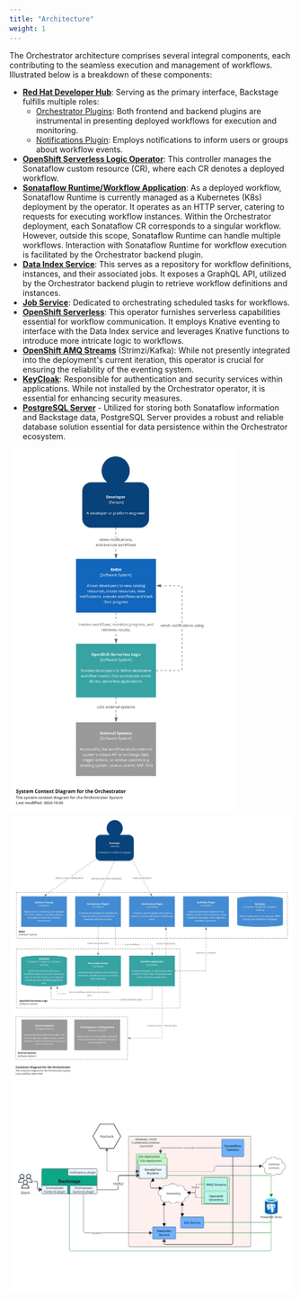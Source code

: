 ```yaml
---
title: "Architecture"
weight: 1
---
```

The Orchestrator architecture comprises several integral components, each contributing to the seamless execution and management of workflows. Illustrated below is a breakdown of these components:

- [**Red Hat Developer Hub**](https://developers.redhat.com/rhdh/overview): Serving as the primary interface, Backstage fulfills multiple roles:
  - [Orchestrator Plugins](https://github.com/redhat-developer/rhdh-plugins/blob/orchestrator-1.4/workspaces/orchestrator/README.md): Both frontend and backend plugins are instrumental in presenting deployed workflows for execution and monitoring.
  - [Notifications Plugin](https://backstage.io/docs/notifications): Employs notifications to inform users or groups about workflow events.
- [**OpenShift Serverless Logic Operator**](https://sonataflow.org/serverlessworkflow/main/cloud/operator/install-serverless-operator.html): This controller manages the Sonataflow custom resource (CR), where each CR denotes a deployed workflow.
- [**Sonataflow Runtime/Workflow Application**](https://github.com/apache/incubator-kie-kogito-runtimes): As a deployed workflow, Sonataflow Runtime is currently managed as a Kubernetes (K8s) deployment by the operator. It operates as an HTTP server, catering to requests for executing workflow instances. Within the Orchestrator deployment, each Sonataflow CR corresponds to a singular workflow. However, outside this scope, Sonataflow Runtime can handle multiple workflows. Interaction with Sonataflow Runtime for workflow execution is facilitated by the Orchestrator backend plugin.
- [**Data Index Service**](https://sonataflow.org/serverlessworkflow/latest/data-index/data-index-core-concepts.html): This serves as a repository for workflow definitions, instances, and their associated jobs. It exposes a GraphQL API, utilized by the Orchestrator backend plugin to retrieve workflow definitions and instances.
- [**Job Service**](https://sonataflow.org/serverlessworkflow/latest/job-services/core-concepts.html): Dedicated to orchestrating scheduled tasks for workflows.
- [**OpenShift Serverless**](https://docs.openshift.com/serverless/1.35/about/about-serverless.html): This operator furnishes serverless capabilities essential for workflow communication. It employs Knative eventing to interface with the Data Index service and leverages Knative functions to introduce more intricate logic to workflows.
- [**OpenShift AMQ Streams**](https://access.redhat.com/documentation/en-us/red_hat_amq_streams/2.6/html/amq_streams_on_openshift_overview/index) (Strimzi/Kafka): While not presently integrated into the deployment's current iteration, this operator is crucial for ensuring the reliability of the eventing system.
- [**KeyCloak**](https://www.keycloak.org/): Responsible for authentication and security services within applications. While not installed by the Orchestrator operator, it is essential for enhancing security measures.
- [**PostgreSQL Server**](https://www.postgresql.org/) - Utilized for storing both Sonataflow information and Backstage data, PostgreSQL Server provides a robust and reliable database solution essential for data persistence within the Orchestrator ecosystem.


<a href="./architecture-context-diagram.jpg" target="_blank">
  <img src="./architecture-context-diagram.jpg" alt="Architecture Context Diagram" title="Architecture Context Diagram" width="400" />
</a>

<a href="./architecture-container-diagram.jpg" target="_blank">
  <img src="./architecture-container-diagram.jpg" alt="Architecture Container Diagram" title="Architecture Container Diagram" width="800" />
</a>

<a href="./architecture-diagram.png" target="_blank">
  <img src="./architecture-diagram.png" alt="Architecture Diagram" title="Architecture Diagram"/>
</a>


